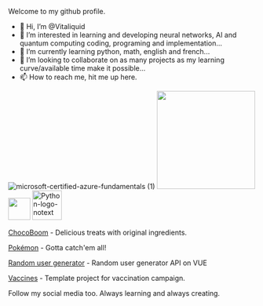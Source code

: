 Welcome to my github profile. 

- 👋 Hi, I’m @Vitaliquid
- 👀 I’m interested in learning and developing neural networks, AI and quantum computing coding, programing and implementation...
- 🌱 I’m currently learning python, math, english and french...
- 💞️ I’m looking to collaborate on as many projects as my learning curve/available time make it possible...
- 📫 How to reach me, hit me up here.

![microsoft-certified-azure-fundamentals (1)](https://user-images.githubusercontent.com/97406127/181679626-f6e7cce4-146d-4d87-94e2-8b0e5c7821f9.png)
<a href="https://www.freepnglogos.com/pics/javascript"><img src="https://www.freepnglogos.com/uploads/javascript-png/fix-html-css-javascript-for-website-logo-6.png" width="200" /></a>
<img src="https://www.nicepng.com/png/detail/333-3336792_java-logo-programming-language-java-logo.png" width="45">
<a title="www.python.org, GPL &lt;http://www.gnu.org/licenses/gpl.html&gt;, via Wikimedia Commons" href="https://commons.wikimedia.org/wiki/File:Python-logo-notext.svg"><img width="60" alt="Python-logo-notext" src="https://upload.wikimedia.org/wikipedia/commons/thumb/c/c3/Python-logo-notext.svg/64px-Python-logo-notext.svg.png"></a>

[ChocoBoom](https://vitaliquid.github.io/ChocoBoom) - Delicious treats with original ingredients.

[Pokémon](https://vitaliquid.github.io/pokedex) - Gotta catch'em all!

[Random user generator](https://vitaliquid.github.io/vue) - Random user generator API on VUE
 
[Vaccines](https://vitaliquid.github.io/Vacunacion/) - Template project for vaccination campaign.

Follow my social media too. Always learning and always creating.


<!---
Vitaliquid/Vitaliquid is a ✨ special ✨ repository because its `README.md` (this file) appears on your GitHub profile.
You can click the Preview link to take a look at your changes.
--->
